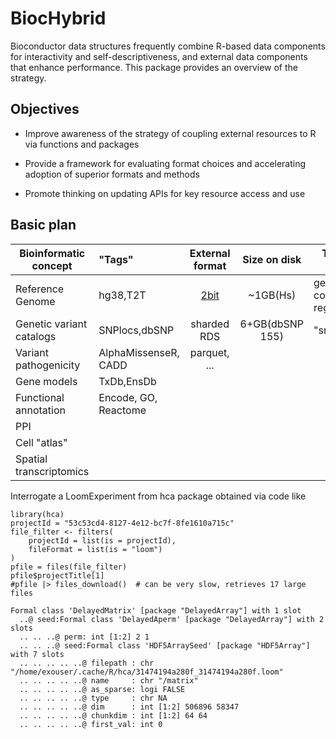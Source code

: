 # BiocHybrid

Bioconductor data structures frequently combine R-based data
components for interactivity and self-descriptiveness, and
external data components that enhance performance.  This
package provides an overview of the strategy.

## Objectives

- Improve awareness of the strategy of coupling external resources to R
via functions and packages

- Provide a framework for evaluating format choices and accelerating
adoption of superior formats and methods

- Promote thinking on updating APIs for key resource access and use

## Basic plan

|Bioinformatic concept|"Tags"|External format|Size on disk|Typical query|
|---------------------|:---|:---------------:|:------------:|-------------|
|Reference Genome|hg38,T2T|[2bit](https://genome.ucsc.edu/goldenpath/help/twoBit.html)|~1GB(Hs)|genomic content in region|
|Genetic variant catalogs|SNPlocs,dbSNP|sharded RDS|6+GB(dbSNP 155)|"snpsBy..."|
|Variant pathogenicity|AlphaMissenseR, CADD|parquet, ...|
|Gene models|TxDb,EnsDb|
|Functional annotation|Encode, GO, Reactome|
|PPI|
|Cell "atlas"|
|Spatial transcriptomics|


Interrogate a LoomExperiment from hca package obtained via code like
```
library(hca)
projectId = "53c53cd4-8127-4e12-bc7f-8fe1610a715c"
file_filter <- filters(
    projectId = list(is = projectId),
    fileFormat = list(is = "loom")
)
pfile = files(file_filter)
pfile$projectTitle[1]
#pfile |> files_download()  # can be very slow, retrieves 17 large files
```
```
Formal class 'DelayedMatrix' [package "DelayedArray"] with 1 slot
  ..@ seed:Formal class 'DelayedAperm' [package "DelayedArray"] with 2 slots
  .. .. ..@ perm: int [1:2] 2 1
  .. .. ..@ seed:Formal class 'HDF5ArraySeed' [package "HDF5Array"] with 7 slots
  .. .. .. .. ..@ filepath : chr "/home/exouser/.cache/R/hca/31474194a280f_31474194a280f.loom"
  .. .. .. .. ..@ name     : chr "/matrix"
  .. .. .. .. ..@ as_sparse: logi FALSE
  .. .. .. .. ..@ type     : chr NA
  .. .. .. .. ..@ dim      : int [1:2] 506896 58347
  .. .. .. .. ..@ chunkdim : int [1:2] 64 64
  .. .. .. .. ..@ first_val: int 0
```

